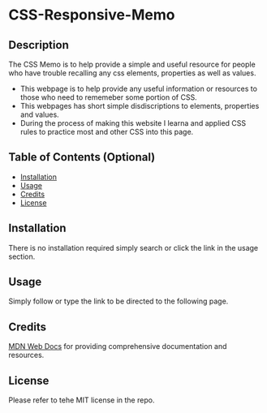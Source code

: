 # CSS-Responsive-Memo

## Description

The CSS Memo is to help provide a simple and useful resource for people who have trouble recalling any css elements, properties as well as values.

- This webpage is to help provide any useful information or resources to those who need to rememeber some portion of CSS.
- This webpages has short simple disdiscriptions to elements, properties and values. 
- During the process of making this website I learna and applied CSS rules to practice most and other CSS into this page.

## Table of Contents (Optional)


- [Installation](#installation)
- [Usage](#usage)
- [Credits](#credits)
- [License](#license)

## Installation

There is no installation required simply search or click the link in the usage section.

## Usage

Simply follow or type the link to be directed to the following page.

## Credits

[MDN Web Docs](https://developer.mozilla.org/) for providing comprehensive documentation and resources.

## License

Please refer to tehe MIT license in the repo.